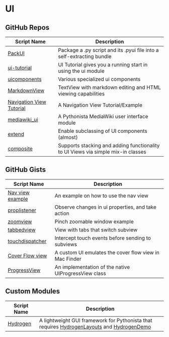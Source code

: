 # UI

GitHub Repos
------------

| Script Name        | Description   | 
| -------------      | ------------- |
| [PackUI]           | Package a .py script and its .pyui file into a self-extracting bundle |
| [ui-tutorial][]    | UI Tutorial gives you a running start in using the ui module |
| [uicomponents][]   | Various specialized ui components |
| [MarkdownView]     | TextView with markdown editing and HTML viewing capabilities |
| [Navigation View Tutorial] | A Navigation View Tutorial/Example |
| [mediawiki_ui] | A Pythonista MediaWiki user interface module |
| [extend] | Enable subclassing of UI components (almost) |
| [composite] | Supports stacking and adding functionality to UI Views via simple mix-in classes |

GitHub Gists
------------
| Script Name        | Description   | 
| -------------      | ------------- | 
| [Nav view example][]     | An example on how to use the nav view |
| [proplistener][]     | Observe changes in ui properties, and take action|
| [zoomview][]     | Pinch zoomable window example  |
| [tabbedview][]     | View with tabs that switch subview |
| [touchdispatcher][]     | Intercept touch events before sending to subviews|
| [Cover Flow view][]     | A custom UI emulates the cover flow view in Mac Finder |
| [ProgressView][] | An implementation of the native UIProgressView class |

Custom Modules
------------

| Script Name        | Description   | 
| -------------      | ------------- | 
| [Hydrogen][]      | A lightweight GUI framework for Pythonista that requires [HydrogenLayouts][] and [HydrogenDemo][]|

[PackUI]: https://github.com/dgelessus/pythonista-scripts/blob/master/PackUI.py
[ui-tutorial]: https://github.com/humberry/ui-tutorial
[Nav view example]: https://gist.github.com/tjferry14/9ea8bfc0c8d089cdb530
[Hydrogen]: https://gist.github.com/BashedCrab/5924965
[HydrogenLayouts]: https://gist.github.com/BashedCrab/6103019
[HydrogenDemo]: https://gist.github.com/BashedCrab/5953776
[uicomponents]: https://github.com/jsbain/uicomponents
[zoomview]: https://gist.github.com/jsbain/6e4e406b07f52a68d961
[touchdispatcher]: https://gist.github.com/jsbain/1cf350e92bb5f59706ca
[tabbedview]: https://gist.github.com/jsbain/fcadaffff4be09c4ec78
[proplistener]: https://gist.github.com/jsbain/87cf25db0d3f1b16c512
[Cover Flow view]: https://gist.github.com/The-Penultimate-Defenestrator/1eb8702f85521004477b
[MarkdownView]: https://github.com/mikaelho/pythonista-markdownview
[ProgressView]: https://gist.github.com/blmacbeth/60bacd65c89e5290f452
[Navigation View Tutorial]: https://github.com/TutorialDoctor/Pythonista-Projects/tree/master/Projects/UI/Navigation%20View%20Tutorial
[mediawiki_ui]: https://github.com/disorientedperson/mediawiki_ui
[extend]: https://github.com/mikaelho/extend
[composite]: https://github.com/mikaelho/pythonista-composite
